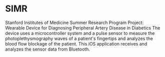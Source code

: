 # SIMR
Stanford Institutes of Medicine Summer Research Program Project: Wearable Device for Diagnosing Peripheral Artery Disease in Diabetics
The device uses a microcontroller system and a pulse sensor to measure the photoplethysmography waves of a patient's fingertips and analyzes the blood flow blockage of the patient. This iOS application receives and analyzes the sensor data from Bluetooth.
